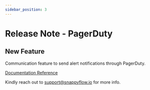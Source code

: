 ```yaml
---
sidebar_position: 3 
---
```

 # Release Note - PagerDuty

## New Feature

Communication feature to send alert notifications through PagerDuty.

[Documentation Reference](/docs/selfhosted-lite/Alerts_notifications/Notifications/Create_Notification_Channel/pagerDuty)

Kindly reach out to [support@snappyflow.io](mailto:support@snappyflow.io) for more info.

